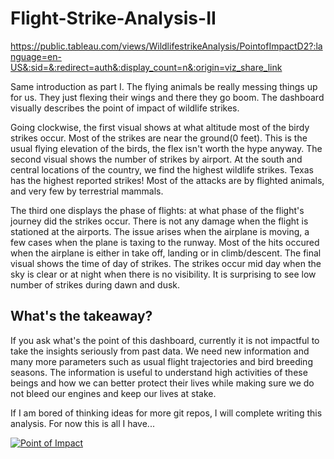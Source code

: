 # Flight-Strike-Analysis-II

https://public.tableau.com/views/WildlifestrikeAnalysis/PointofImpactD2?:language=en-US&:sid=&:redirect=auth&:display_count=n&:origin=viz_share_link

Same introduction as part I. The flying animals be really messing things up for us. They just flexing their wings and there they go boom.
The dashboard visually describes the point of impact of wildlife strikes. 

Going clockwise, the first visual shows at what altitude most of the birdy strikes occur. Most of the strikes are near the ground(0 feet). This is the usual flying elevation of the birds, the flex isn't worth the hype anyway. The second visual shows the number of strikes by airport. At the south and central locations of the country, we find the highest wildlife strikes. Texas has the highest reported strikes! Most of the attacks are by flighted animals, and very few by terrestrial mammals. 

The third one displays the phase of flights: at what phase of the flight's journey did the strikes occur. There is not any damage when the flight is stationed at the airports. The issue arises when the airplane is moving, a few cases when the plane is taxing to the runway. Most of the hits occured when the airplane is either in take off, landing or in climb/descent. The final visual shows the time of day of strikes. The strikes occur mid day when the sky is clear or at night when there is no visibility. It is surprising to see low number of strikes during dawn and dusk.  

<h2>What's the takeaway?</h2>
If you ask what's the point of this dashboard, currently it is not impactful to take the insights seriously from past data. We need new information and many more parameters such as usual flight trajectories and bird breeding seasons. The information is useful to understand high activities of these beings and how we can better protect their lives while making sure we do not bleed our engines and keep our lives at stake. 

If I am bored of thinking ideas for more git repos, I will complete writing this analysis. For now this is all I have...

<!DOCTYPE html>
<html lang="en">
<body>
  <!-- Tableau embed: Point of Impact -->
  <div class="tableauPlaceholder" id="viz1745636235939" style="position: relative">
    <noscript>
      <a href="#">
        <img
          alt="Point of Impact"
          src="https://public.tableau.com/static/images/Wi/WildlifestrikeAnalysis/PointofImpactD2/1_rss.png"
          style="border:none"
        />
      </a>
    </noscript>
  </div>


